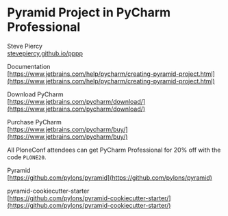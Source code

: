 # Pyramid Project in PyCharm Professional

Steve Piercy  
[stevepiercy.github.io/pppp](https://stevepiercy.github.io/pppp/)

Documentation  
[https://www.jetbrains.com/help/pycharm/creating-pyramid-project.html](https://www.jetbrains.com/help/pycharm/creating-pyramid-project.html)

Download PyCharm  
[https://www.jetbrains.com/pycharm/download/](https://www.jetbrains.com/pycharm/download/)

Purchase PyCharm  
[https://www.jetbrains.com/pycharm/buy/](https://www.jetbrains.com/pycharm/buy/)

All PloneConf attendees can get PyCharm Professional for 20% off with the code `PLONE20`.

Pyramid  
[https://github.com/pylons/pyramid](https://github.com/pylons/pyramid)

pyramid-cookiecutter-starter  
[https://github.com/pylons/pyramid-cookiecutter-starter/](https://github.com/pylons/pyramid-cookiecutter-starter/)

